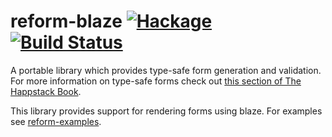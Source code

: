 reform-blaze [![Hackage](https://img.shields.io/hackage/v/reform-blaze.svg)](https://hackage.haskell.org/package/reform-blaze) [![Build Status](https://api.travis-ci.org/Happstack/reform-blaze.svg?branch=master)](https://travis-ci.org/Happstack/reform-blaze)
=========

A portable library which provides type-safe form generation and validation. For more information on type-safe forms check out [this section of The Happstack Book](http://www.happstack.com/docs/crashcourse/index.html#type-safe-form-processing-using-reform).

This library provides support for rendering forms using blaze. For examples see [reform-examples](https://github.com/Happstack/reform-examples).




